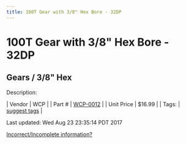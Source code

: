 ```yaml
---
title: 100T Gear with 3/8" Hex Bore - 32DP
---
```


# 100T Gear with 3/8" Hex Bore - 32DP
## Gears / 3/8" Hex
Description: 	 

| Vendor | WCP | 
| Part # | [WCP-0012](http://www.wcproducts.net/WCP-0012) | 
| Unit Price | $16.99 | 
| Tags: | [suggest tags](https://docs.google.com/forms/d/e/1FAIpQLSeWyY8v3RgOty-MyWmh9U0iivNYN_molChYyS-0U-o-kOAv_g/viewform) | 

Last updated: Wed Aug 23 23:35:14 PDT 2017

 [Incorrect/Incomplete information?](https://docs.google.com/forms/d/e/1FAIpQLSeWyY8v3RgOty-MyWmh9U0iivNYN_molChYyS-0U-o-kOAv_g/viewform)